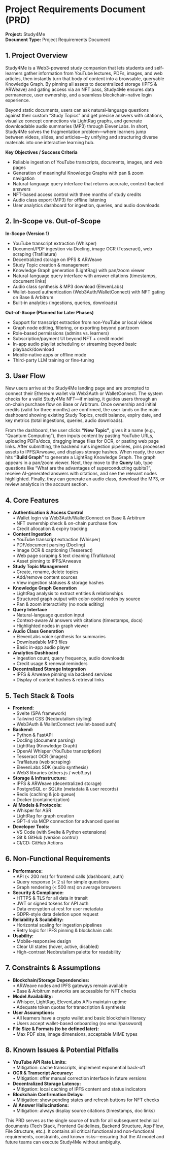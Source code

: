 # Project Requirements Document (PRD)

**Project:** Study4Me\
**Document Type:** Project Requirements Document

## 1. Project Overview

Study4Me is a Web3-powered study companion that lets students and self-learners gather information from YouTube lectures, PDFs, images, and web articles, then instantly turn that body of content into a browsable, queryable Knowledge Graph. By pinning all assets to decentralized storage (IPFS & ARWeave) and gating access via an NFT pass, Study4Me ensures data permanence, user ownership, and a seamless blockchain-native login experience.

Beyond static documents, users can ask natural-language questions against their custom “Study Topics” and get precise answers with citations, visualize concept connections via LightRag graphs, and generate downloadable audio summaries (MP3) through ElevenLabs. In short, Study4Me solves the fragmentation problem—where learners jump between videos, slides, and articles—by unifying and structuring diverse materials into one interactive learning hub.

**Key Objectives / Success Criteria**

*   Reliable ingestion of YouTube transcripts, documents, images, and web pages
*   Generation of meaningful Knowledge Graphs with pan & zoom navigation
*   Natural-language query interface that returns accurate, context-backed answers
*   NFT-based access control with three months of study credits
*   Audio class export (MP3) for offline listening
*   User analytics dashboard for ingestion, queries, and audio downloads

## 2. In-Scope vs. Out-of-Scope

**In-Scope (Version 1)**

*   YouTube transcript extraction (Whisper)
*   Document/PDF ingestion via Docling, image OCR (Tesseract), web scraping (Trafilatura)
*   Decentralized storage on IPFS & ARWeave
*   Study Topic creation & management
*   Knowledge Graph generation (LightRag) with pan/zoom viewer
*   Natural-language query interface with answer citations (timestamps, document links)
*   Audio class synthesis & MP3 download (ElevenLabs)
*   Wallet-based authentication (Web3Auth/WalletConnect) with NFT gating on Base & Arbitrum
*   Built-in analytics (ingestions, queries, downloads)

**Out-of-Scope (Planned for Later Phases)**

*   Support for transcript extraction from non-YouTube or local videos
*   Graph node editing, filtering, or exporting beyond pan/zoom
*   Role-based permissions (admins vs. learners)
*   Subscription/payment UI beyond NFT + credit model
*   In-app audio playlist scheduling or streaming beyond basic playback/download
*   Mobile-native apps or offline mode
*   Third-party LLM training or fine-tuning

## 3. User Flow

New users arrive at the Study4Me landing page and are prompted to connect their Ethereum wallet via Web3Auth or WalletConnect. The system checks for a valid Study4Me NFT—if missing, it guides users through an on-chain purchase flow on Base or Arbitrum. Once ownership and initial credits (valid for three months) are confirmed, the user lands on the main dashboard showing existing Study Topics, credit balance, expiry date, and key metrics (total ingestions, queries, audio downloads).

From the dashboard, the user clicks **“New Topic”**, gives it a name (e.g., “Quantum Computing”), then inputs content by pasting YouTube URLs, uploading PDFs/docs, dragging image files for OCR, or pasting web page links. After submitting, the backend runs ingestion pipelines, pins processed assets to IPFS/Arweave, and displays storage hashes. When ready, the user hits **“Build Graph”** to generate a LightRag Knowledge Graph. The graph appears in a pan/zoom viewer. Next, they move to the **Query** tab, type questions like “What are the advantages of superconducting qubits?”, receive AI-generated answers with citations, and see the relevant nodes highlighted. Finally, they can generate an audio class, download the MP3, or review analytics in the account section.

## 4. Core Features

*   **Authentication & Access Control**\
    • Wallet login via Web3Auth/WalletConnect on Base & Arbitrum\
    • NFT ownership check & on-chain purchase flow\
    • Credit allocation & expiry tracking
*   **Content Ingestion**\
    • YouTube transcript extraction (Whisper)\
    • PDF/document parsing (Docling)\
    • Image OCR & captioning (Tesseract)\
    • Web page scraping & text cleaning (Trafilatura)\
    • Asset pinning to IPFS/Arweave
*   **Study Topic Management**\
    • Create, rename, delete topics\
    • Add/remove content sources\
    • View ingestion statuses & storage hashes
*   **Knowledge Graph Generation**\
    • LightRag analysis to extract entities & relationships\
    • Structured graph output with color-coded nodes by source\
    • Pan & zoom interactivity (no node editing)
*   **Query Interface**\
    • Natural-language question input\
    • Context-aware AI answers with citations (timestamps, docs)\
    • Highlighted nodes in graph viewer
*   **Audio Class Generation**\
    • ElevenLabs voice synthesis for summaries\
    • Downloadable MP3 files\
    • Basic in-app audio player
*   **Analytics Dashboard**\
    • Ingestion count, query frequency, audio downloads\
    • Credit usage & renewal reminders
*   **Decentralized Storage Integration**\
    • IPFS & Arweave pinning via backend services\
    • Display of content hashes & retrieval links

## 5. Tech Stack & Tools

*   **Frontend:**\
    • Svelte (SPA framework)\
    • Tailwind CSS (Neobrutalism styling)\
    • Web3Auth & WalletConnect (wallet-based auth)
*   **Backend:**\
    • Python & FastAPI\
    • Docling (document parsing)\
    • LightRag (Knowledge Graph)\
    • OpenAI Whisper (YouTube transcription)\
    • Tesseract OCR (images)\
    • Trafilatura (web scraping)\
    • ElevenLabs SDK (audio synthesis)\
    • Web3 libraries (ethers.js / web3.py)
*   **Storage & Infrastructure:**\
    • IPFS & ARWeave (decentralized storage)\
    • PostgreSQL or SQLite (metadata & user records)\
    • Redis (caching & job queue)\
    • Docker (containerization)
*   **AI Models & Protocols:**\
    • Whisper for ASR\
    • LightRag for graph creation\
    • GPT-4 via MCP connection for advanced queries
*   **Developer Tools:**\
    • VS Code (with Svelte & Python extensions)\
    • Git & GitHub (version control)\
    • CI/CD: GitHub Actions

## 6. Non-Functional Requirements

*   **Performance:**\
    • API (< 200 ms) for frontend calls (dashboard, auth)\
    • Query response (< 2 s) for simple questions\
    • Graph rendering (< 500 ms) on average browsers
*   **Security & Compliance:**\
    • HTTPS & TLS for all data in transit\
    • JWT or signed tokens for API auth\
    • Data encryption at rest for user metadata\
    • GDPR-style data deletion upon request
*   **Reliability & Scalability:**\
    • Horizontal scaling for ingestion pipelines\
    • Retry logic for IPFS pinning & blockchain calls
*   **Usability:**\
    • Mobile-responsive design\
    • Clear UI states (hover, active, disabled)\
    • High-contrast Neobrutalism palette for readability

## 7. Constraints & Assumptions

*   **Blockchain/Storage Dependencies:**\
    • ARWeave nodes and IPFS gateways remain available\
    • Base & Arbitrum networks are accessible for NFT checks
*   **Model Availability:**\
    • Whisper, LightRag, ElevenLabs APIs maintain uptime\
    • Adequate token quotas for transcription & synthesis
*   **User Assumptions:**\
    • All learners have a crypto wallet and basic blockchain literacy\
    • Users accept wallet-based onboarding (no email/password)
*   **File Size & Formats (to be defined later):**\
    • Max PDF size, image dimensions, acceptable MIME types

## 8. Known Issues & Potential Pitfalls

*   **YouTube API Rate Limits:**\
    • Mitigation: cache transcripts, implement exponential back-off
*   **OCR & Transcript Accuracy:**\
    • Mitigation: offer manual correction interface in future versions
*   **Decentralized Storage Latency:**\
    • Mitigation: local caching of IPFS content and status indicators
*   **Blockchain Confirmation Delays:**\
    • Mitigation: show pending states and refresh buttons for NFT checks
*   **AI Answer Hallucinations:**\
    • Mitigation: always display source citations (timestamps, doc links)

This PRD serves as the single source of truth for all subsequent technical documents (Tech Stack, Frontend Guidelines, Backend Structure, App Flow, File Structure, etc.). It contains all critical functional and non-functional requirements, constraints, and known risks—ensuring that the AI model and future teams can execute Study4Me without ambiguity.
